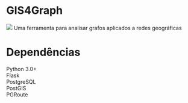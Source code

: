 # GIS4Graph
<img src="http://35.187.25.208/app/images/logo.png" />
Uma ferramenta para analisar grafos aplicados a redes geográficas

# Dependências
Python 3.0+<Br>
Flask <br>
PostgreSQL<br>
PostGIS <Br>
PGRoute

